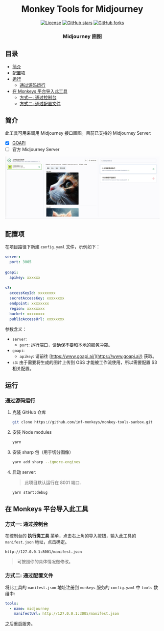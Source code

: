 <div align="center">

# Monkey Tools for Midjourney<!-- omit in toc -->

[![License](https://img.shields.io/github/license/inf-monkeys/monkey-tools-midjourney)](http://www.apache.org/licenses/LICENSE-2.0)
[![GitHub stars](https://img.shields.io/github/stars/inf-monkeys/monkey-tools-midjourney?style=social&label=Star&maxAge=2592000)](https://github.com/inf-monkeys/monkey-tools-midjourney/stargazers)
[![GitHub forks](https://img.shields.io/github/forks/inf-monkeys/monkey-tools-midjourney?style=social&label=Fork&maxAge=2592000)](https://github.com/inf-monkeys/monkey-tools-midjourney)

<h3 align="center">Midjourney 画图</h3>

</div>

## 目录<!-- omit in toc -->

- [简介](#简介)
- [配置项](#配置项)
- [运行](#运行)
  - [通过源码运行](#通过源码运行)
- [在 Monkeys 平台导入此工具](#在-monkeys-平台导入此工具)
  - [方式一: 通过控制台](#方式一-通过控制台)
  - [方式二: 通过配置文件](#方式二-通过配置文件)

## 简介

此工具可用来调用 Midjourney 接口画图。目前已支持的 Midjourney Server:

- [x] [GOAPI](https://www.goapi.ai/midjourney-api)
- [ ] 官方 Midjourney Server

![](./docs/images/demo.png)

## 配置项

在项目路径下新建 `config.yaml` 文件，示例如下：

```yaml
server:
  port: 3005

goapi:
  apikey: xxxxxx

s3:
  accessKeyId: xxxxxxxx
  secretAccessKey: xxxxxxxx
  endpoint: xxxxxxxx
  region: xxxxxxxx
  bucket: xxxxxxxx
  publicAccessUrl: xxxxxxxx
```

参数含义：

- `server`:
  - `port`: 运行端口，请确保不要和本地的服务冲突。
- `goapi`:
  - `apikey`: 请前往 [https://www.goapi.ai/](https://www.goapi.ai/) 获取。
- `s3`: 由于需要将生成的图片上传到 OSS 才能被工作流使用，所以需要配置 S3 相关配置。

## 运行

### 通过源码运行

1. 克隆 GitHub 仓库

   ```sh
   git clone https://github.com/inf-monkeys/monkey-tools-sanbox.git
   ```

2. 安装 Node modules

   ```sh
   yarn
   ```

3. 安装 sharp 包（用于切分图像）

   ```sh
   yarn add sharp --ignore-engines
   ```

4. 启动 server:

   > 此项目默认运行在 8001 端口.

   ```sh
   yarn start:debug
   ```

## 在 Monkeys 平台导入此工具

### 方式一: 通过控制台

在控制台的 **执行类工具** 菜单，点击右上角的导入按钮，输入此工具的 `manifest.json` 地址，点击确定。

```
http://127.0.0.1:8001/manifest.json
```

> 可按照你的具体情况做修改。

### 方式二: 通过配置文件

将此工具的 `manifest.json` 地址注册到 `monkeys` 服务的 `config.yaml` 中 `tools` 数组中:

```yaml
tools:
  - name: midjourney
    manifestUrl: http://127.0.0.1:3005/manifest.json
```

之后重启服务。
